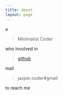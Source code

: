 ```yaml
---
title: about
layout: page
---
```


a

> Minimalist Coder

who involved in

> [github](https://github.com/deadlion)

mail

> jasper.coder#gmail


to reach me
